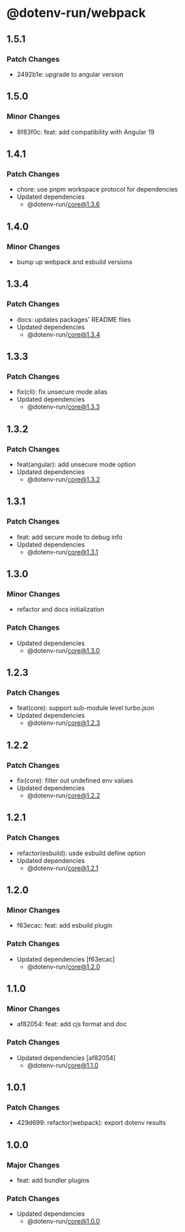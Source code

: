 # @dotenv-run/webpack

## 1.5.1

### Patch Changes

- 2492b1e: upgrade to angular version

## 1.5.0

### Minor Changes

- 8f83f0c: feat: add compatibility with Angular 19

## 1.4.1

### Patch Changes

- chore: use pnpm workspace protocol for dependencies
- Updated dependencies
  - @dotenv-run/core@1.3.6

## 1.4.0

### Minor Changes

- bump up webpack and esbuild versions

## 1.3.4

### Patch Changes

- docs: updates packages' README files
- Updated dependencies
  - @dotenv-run/core@1.3.4

## 1.3.3

### Patch Changes

- fix(cli): fix unsecure mode alias
- Updated dependencies
  - @dotenv-run/core@1.3.3

## 1.3.2

### Patch Changes

- feat(angular): add unsecure mode option
- Updated dependencies
  - @dotenv-run/core@1.3.2

## 1.3.1

### Patch Changes

- feat: add secure mode to debug info
- Updated dependencies
  - @dotenv-run/core@1.3.1

## 1.3.0

### Minor Changes

- refactor and docs initialization

### Patch Changes

- Updated dependencies
  - @dotenv-run/core@1.3.0

## 1.2.3

### Patch Changes

- feat(core): support sub-module level turbo.json
- Updated dependencies
  - @dotenv-run/core@1.2.3

## 1.2.2

### Patch Changes

- fix(core): filter out undefined env values
- Updated dependencies
  - @dotenv-run/core@1.2.2

## 1.2.1

### Patch Changes

- refactor(esbuild): usde esbuild define option
- Updated dependencies
  - @dotenv-run/core@1.2.1

## 1.2.0

### Minor Changes

- f63ecac: feat: add esbuild plugin

### Patch Changes

- Updated dependencies [f63ecac]
  - @dotenv-run/core@1.2.0

## 1.1.0

### Minor Changes

- af82054: feat: add cjs format and doc

### Patch Changes

- Updated dependencies [af82054]
  - @dotenv-run/core@1.1.0

## 1.0.1

### Patch Changes

- 429d699: refactor(webpack): export dotenv results

## 1.0.0

### Major Changes

- feat: add bundler plugins

### Patch Changes

- Updated dependencies
  - @dotenv-run/core@1.0.0
